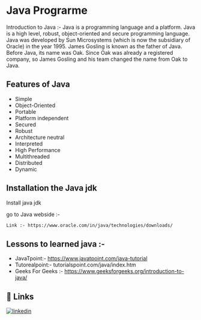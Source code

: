 
# Java Prograrme

Introduction to Java :-
Java is a programming language and a platform. Java is a high level, robust, object-oriented and secure programming language.
Java was developed by Sun Microsystems (which is now the subsidiary of Oracle) in the year 1995. James Gosling is known as the father of Java. Before Java, its name was Oak. Since Oak was already a registered company, so James Gosling and his team changed the name from Oak to Java.




## Features of Java 

- Simple
- Object-Oriented
- Portable
- Platform independent
- Secured
- Robust
- Architecture neutral
- Interpreted
- High Performance
- Multithreaded
- Distributed
- Dynamic


## Installation the Java jdk

Install java jdk 

go to Java webside :-

```bash
Link :- https://www.oracle.com/in/java/technologies/downloads/
```

## Lessons to learned java :-

- JavaTpoint:- https://www.javatpoint.com/java-tutorial
- Tutorealpoint:- tutorialspoint.com/java/index.htm
- Geeks For Geeks :- https://www.geeksforgeeks.org/introduction-to-java/






## 🔗 Links

[![linkedin](https://img.shields.io/badge/linkedin-0A66C2?style=for-the-badge&logo=linkedin&logoColor=white)](https://www.linkedin.com/in/anshumaan-khare-58550a241//)

